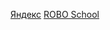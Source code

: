 <a href="https://ananasclub.github.io/project1/">Яндекс</a>
<a href="https://ananasclub.github.io/project2/">ROBO School</a>
